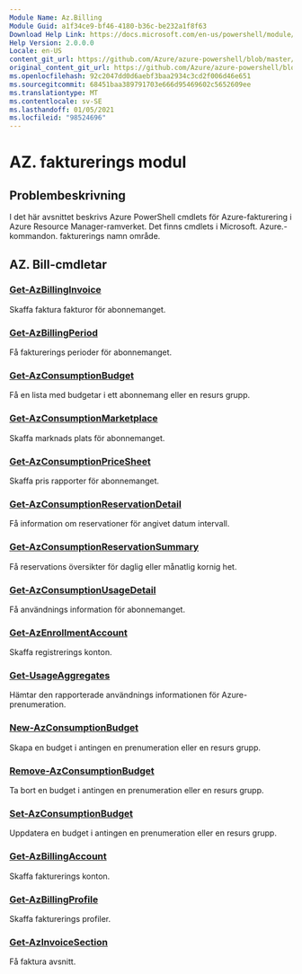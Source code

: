 ```yaml
---
Module Name: Az.Billing
Module Guid: a1f34ce9-bf46-4180-b36c-be232a1f8f63
Download Help Link: https://docs.microsoft.com/en-us/powershell/module/az.billing
Help Version: 2.0.0.0
Locale: en-US
content_git_url: https://github.com/Azure/azure-powershell/blob/master/src/Billing/Billing/help/Az.Billing.md
original_content_git_url: https://github.com/Azure/azure-powershell/blob/master/src/Billing/Billing/help/Az.Billing.md
ms.openlocfilehash: 92c2047dd0d6aebf3baa2934c3cd2f006d46e651
ms.sourcegitcommit: 68451baa389791703e666d95469602c5652609ee
ms.translationtype: MT
ms.contentlocale: sv-SE
ms.lasthandoff: 01/05/2021
ms.locfileid: "98524696"
---
```

# AZ. fakturerings modul
## Problembeskrivning
I det här avsnittet beskrivs Azure PowerShell cmdlets för Azure-fakturering i Azure Resource Manager-ramverket. Det finns cmdlets i Microsoft. Azure.-kommandon. fakturerings namn område.

## AZ. Bill-cmdletar
### [Get-AzBillingInvoice](Get-AzBillingInvoice.md)
Skaffa faktura fakturor för abonnemanget.

### [Get-AzBillingPeriod](Get-AzBillingPeriod.md)
Få fakturerings perioder för abonnemanget.

### [Get-AzConsumptionBudget](Get-AzConsumptionBudget.md)
Få en lista med budgetar i ett abonnemang eller en resurs grupp.

### [Get-AzConsumptionMarketplace](Get-AzConsumptionMarketplace.md)
Skaffa marknads plats för abonnemanget.

### [Get-AzConsumptionPriceSheet](Get-AzConsumptionPriceSheet.md)
Skaffa pris rapporter för abonnemanget.

### [Get-AzConsumptionReservationDetail](Get-AzConsumptionReservationDetail.md)
Få information om reservationer för angivet datum intervall.

### [Get-AzConsumptionReservationSummary](Get-AzConsumptionReservationSummary.md)
Få reservations översikter för daglig eller månatlig kornig het.

### [Get-AzConsumptionUsageDetail](Get-AzConsumptionUsageDetail.md)
Få användnings information för abonnemanget.

### [Get-AzEnrollmentAccount](Get-AzEnrollmentAccount.md)
Skaffa registrerings konton.

### [Get-UsageAggregates](Get-UsageAggregates.md)
Hämtar den rapporterade användnings informationen för Azure-prenumeration.

### [New-AzConsumptionBudget](New-AzConsumptionBudget.md)
Skapa en budget i antingen en prenumeration eller en resurs grupp.

### [Remove-AzConsumptionBudget](Remove-AzConsumptionBudget.md)
Ta bort en budget i antingen en prenumeration eller en resurs grupp.

### [Set-AzConsumptionBudget](Set-AzConsumptionBudget.md)
Uppdatera en budget i antingen en prenumeration eller en resurs grupp.

### [Get-AzBillingAccount](Get-AzBillingAccount.md)
Skaffa fakturerings konton.

### [Get-AzBillingProfile](Get-AzBillingProfile.md)
Skaffa fakturerings profiler.

### [Get-AzInvoiceSection](Get-AzInvoiceSection.md)
Få faktura avsnitt.

